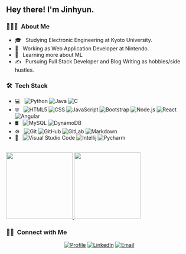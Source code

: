 <h2> Hey there! I'm Jinhyun.</h2>

<h3> 👨🏻‍💻 &nbsp;About Me </h3>


- 🎓 &nbsp; Studying Electronic Engineering at Kyoto University.
- 💼 &nbsp; Working as Web Application Developer at Nintendo.
- 🌱 &nbsp; Learning more about ML
- ✍️ &nbsp; Pursuing Full Stack Developer and Blog Writing as hobbies/side hustles.

<h3> 🛠 &nbsp;Tech Stack</h3>

- 💻 &nbsp;
  ![Python](https://img.shields.io/badge/-Python-333333?style=flat&logo=python)
  ![Java](https://img.shields.io/badge/-Java-333333?style=flat&logo=Java&logoColor=007396)
  ![C](https://img.shields.io/badge/-C-333333?style=flat&logo=C%2B%2B&logoColor=00599C)
- 🌐 &nbsp;
  ![HTML5](https://img.shields.io/badge/-HTML5-333333?style=flat&logo=HTML5)
  ![CSS](https://img.shields.io/badge/-CSS-333333?style=flat&logo=CSS3&logoColor=1572B6)
  ![JavaScript](https://img.shields.io/badge/-JavaScript-333333?style=flat&logo=javascript)
  ![Bootstrap](https://img.shields.io/badge/-Bootstrap-333333?style=flat&logo=bootstrap&logoColor=563D7C)
  ![Node.js](https://img.shields.io/badge/-Node.js-333333?style=flat&logo=node.js)
  ![React](https://img.shields.io/badge/-React-333333?style=flat&logo=react)
  ![Angular](https://img.shields.io/badge/-Angular-333333?style=flat&logo=angular)
- 🛢 &nbsp;
  ![MySQL](https://img.shields.io/badge/-MySQL-333333?style=flat&logo=mysql)
  ![DynamoDB](https://img.shields.io/badge/-DynamoDB-333333?style=flat&logo=dynamodb)
- ⚙️ &nbsp;
  ![Git](https://img.shields.io/badge/-Git-333333?style=flat&logo=git)
  ![GitHub](https://img.shields.io/badge/-GitHub-333333?style=flat&logo=github)
  ![GitLab](https://img.shields.io/badge/-GitLab-333333?style=flat&logo=gitlab)
  ![Markdown](https://img.shields.io/badge/-Markdown-333333?style=flat&logo=markdown)
- 🔧 &nbsp;
  ![Visual Studio Code](https://img.shields.io/badge/-Visual%20Studio%20Code-333333?style=flat&logo=visual-studio-code&logoColor=007ACC)
  ![Intellij](https://img.shields.io/badge/-Intellij-333333?style=flat&logo=intellij-idea)
  ![Pycharm](https://img.shields.io/badge/-Pycharm-333333?style=flat&logo=pycharm&logoColor=2C2255)

<br/>

<a href="https://github.com/jhchundev">
  <img height="180em" src="https://github-readme-stats-urix.vercel.app/api?username=jhchundev&theme=buefy&show_icons=true&count_private=true" />
  <img height="180em" src="https://github-readme-stats-urix.vercel.app/api/top-langs/?username=jhchundev&theme=buefy&layout=compact" />
</a>

<br/>

<h3> 🤝🏻 &nbsp;Connect with Me </h3>

<p align="center">
<a href="https://jhchundev.github.io/profile/"><img alt="Profile" src="https://img.shields.io/badge/Profile-gray?style=flat-square&logo=google-chrome"></a>
<a href="https://www.linkedin.com/in/jinhyunchun/"><img alt="LinkedIn" src="https://img.shields.io/badge/LinkedIn-JINHYUN%20CHUN%20-blue?style=flat-square&logo=linkedin"></a>
<a href="mailto:jinhyunchun1226@gamil.com"><img alt="Email" src="https://img.shields.io/badge/Email-jinhyunchun1226@gamil.com-blue?style=flat-square&logo=gmail"></a>
</p>
